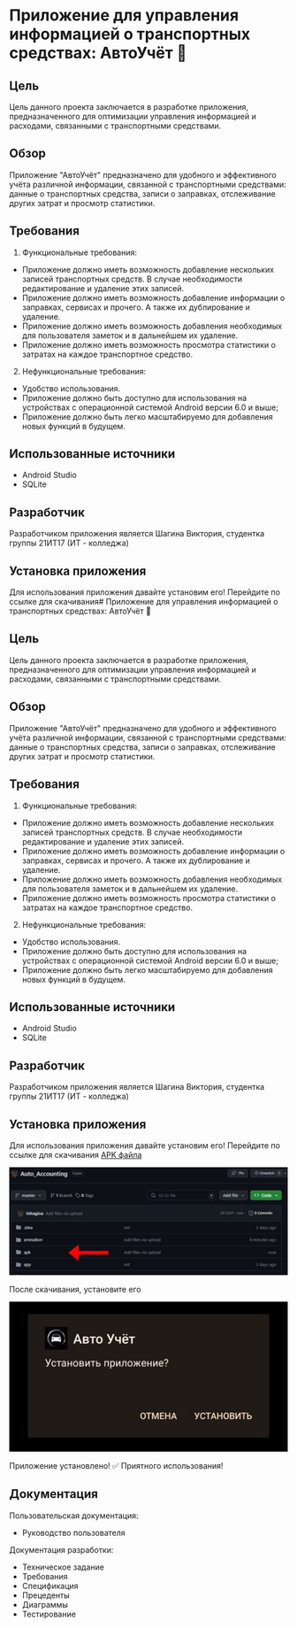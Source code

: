 # Приложение для управления информацией о транспортных средствах: АвтоУчёт :car:

## Цель 

Цель данного проекта заключается в разработке приложения, предназначенного для оптимизации управления информацией и расходами, связанными с транспортными средствами.

## Обзор 

Приложение "АвтоУчёт" предназначено для удобного и эффективного учёта различной информации, связанной с транспортными средствами: данные о транспортных средства, записи о заправках, отслеживание других затрат и просмотр статистики.

## Требования

1. Функциональные требования:
- Приложение должно иметь возможность добавление нескольких записей транспортных средств. В случае необходимости редактирование и удаление этих записей.
- Приложение должно иметь возможность добавление информации о заправках, сервисах и прочего. А также их дублирование и удаление.
- Приложение должно иметь возможность добавления необходимых для пользователя заметок и в дальнейшем их удаление.
- Приложение должно иметь возможность просмотра статистики о затратах на каждое транспортное средство.
2. Нефункциональные требования:
- Удобство использования.
- Приложение должно быть доступно для использования на устройствах с операционной системой Android версии 6.0 и выше;
- Приложение должно быть легко масштабируемо для добавления новых функций в будущем.

## Использованные источники 

- Android Studio
- SQLite

## Разработчик

Разработчиком приложения является Шагина Виктория, студентка группы 21ИТ17 (ИТ - колледжа) 

## Установка приложения 

Для использования приложения давайте установим его! Перейдите по ссылке для скачивания# Приложение для управления информацией о транспортных средствах: АвтоУчёт :car:

## Цель 

Цель данного проекта заключается в разработке приложения, предназначенного для оптимизации управления информацией и расходами, связанными с транспортными средствами.

## Обзор 

Приложение "АвтоУчёт" предназначено для удобного и эффективного учёта различной информации, связанной с транспортными средствами: данные о транспортных средства, записи о заправках, отслеживание других затрат и просмотр статистики.

## Требования

1. Функциональные требования:
- Приложение должно иметь возможность добавление нескольких записей транспортных средств. В случае необходимости редактирование и удаление этих записей.
- Приложение должно иметь возможность добавление информации о заправках, сервисах и прочего. А также их дублирование и удаление.
- Приложение должно иметь возможность добавления необходимых для пользователя заметок и в дальнейшем их удаление.
- Приложение должно иметь возможность просмотра статистики о затратах на каждое транспортное средство.
2. Нефункциональные требования:
- Удобство использования.
- Приложение должно быть доступно для использования на устройствах с операционной системой Android версии 6.0 и выше;
- Приложение должно быть легко масштабируемо для добавления новых функций в будущем.

## Использованные источники 

- Android Studio
- SQLite

## Разработчик

Разработчиком приложения является Шагина Виктория, студентка группы 21ИТ17 (ИТ - колледжа) 

## Установка приложения 

Для использования приложения давайте установим его! Перейдите по ссылке для скачивания [APK файла](https://github.com/Vshagina/Auto_Accounting/blob/master/apk/Auto_Accounting.apk)

![APK](https://github.com/Vshagina/Auto_Accounting/blob/master/animation/images/apk.jpg "APK")

После скачивания, установите его 

![APK](https://github.com/Vshagina/Auto_Accounting/blob/master/animation/images/apk_1.jpg "APK")

Приложение установлено! :white_check_mark: Приятного использования!

## Документация 

Пользовательская документация:

- Руководство пользователя 

Документация разработки:

- Техническое задание
- Требования
- Спецификация
- Прецеденты
- Диаграммы
- Тестирование
